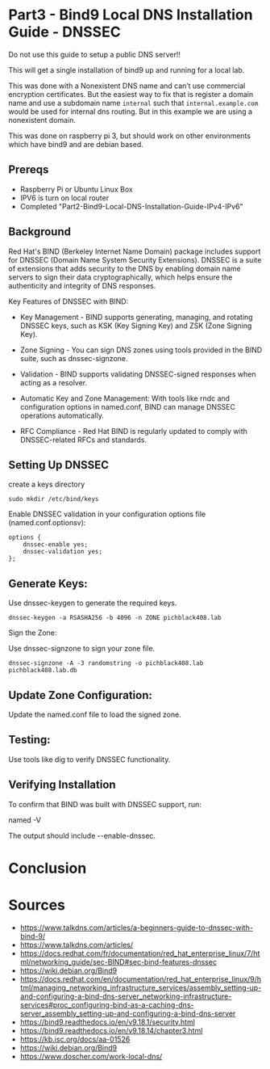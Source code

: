 # Part3 - Bind9 Local DNS Installation Guide - DNSSEC

Do not use this guide to setup a public DNS server!!

This will get a single installation of bind9 up and running for a local lab.

This was done with a Nonexistent DNS name and can’t use commercial encryption certificates. But the easiest way to fix that is register a domain name and use a subdomain name `internal` such that `internal.example.com` would be used for internal dns routing. But in this example we are using a nonexistent domain.

This was done on raspberry pi 3, but should work on other environments which have bind9 and are debian based.

## Prereqs
* Raspberry Pi or Ubuntu Linux Box
* IPV6 is turn on local router
* Completed "Part2-Bind9-Local-DNS-Installation-Guide-IPv4-IPv6"

## Background
Red Hat's BIND (Berkeley Internet Name Domain) package includes support for DNSSEC (Domain Name System Security Extensions). DNSSEC is a suite of extensions that adds security to the DNS by enabling domain name servers to sign their data cryptographically, which helps ensure the authenticity and integrity of DNS responses.

Key Features of DNSSEC with BIND:

* Key Management - BIND supports generating, managing, and rotating DNSSEC keys, such as KSK (Key Signing Key) and ZSK (Zone Signing Key).

* Zone Signing - You can sign DNS zones using tools provided in the BIND suite, such as dnssec-signzone.

* Validation - BIND supports validating DNSSEC-signed responses when acting as a resolver.

* Automatic Key and Zone Management: With tools like rndc and configuration options in named.conf, BIND can manage DNSSEC operations automatically.

* RFC Compliance - Red Hat BIND is regularly updated to comply with DNSSEC-related RFCs and standards.

## Setting Up DNSSEC

create a keys directory

    sudo mkdir /etc/bind/keys


Enable DNSSEC validation in your configuration options file (named.conf.optionsv):



    options {
        dnssec-enable yes;
        dnssec-validation yes;
    };

## Generate Keys:
Use dnssec-keygen to generate the required keys.

    dnssec-keygen -a RSASHA256 -b 4096 -n ZONE pichblack408.lab

Sign the Zone:

Use dnssec-signzone to sign your zone file.

    dnssec-signzone -A -3 randomstring -o pichblack408.lab pichblack408.lab.db

## Update Zone Configuration:
Update the named.conf file to load the signed zone.

## Testing:
Use tools like dig to verify DNSSEC functionality.

## Verifying Installation
To confirm that BIND was built with DNSSEC support, run:

named -V

The output should include --enable-dnssec.

# Conclusion



# Sources
* https://www.talkdns.com/articles/a-beginners-guide-to-dnssec-with-bind-9/
* https://www.talkdns.com/articles/
* https://docs.redhat.com/fr/documentation/red_hat_enterprise_linux/7/html/networking_guide/sec-BIND#sec-bind-features-dnssec
* https://wiki.debian.org/Bind9
* https://docs.redhat.com/en/documentation/red_hat_enterprise_linux/9/html/managing_networking_infrastructure_services/assembly_setting-up-and-configuring-a-bind-dns-server_networking-infrastructure-services#proc_configuring-bind-as-a-caching-dns-server_assembly_setting-up-and-configuring-a-bind-dns-server
* https://bind9.readthedocs.io/en/v9.18.1/security.html
* https://bind9.readthedocs.io/en/v9.18.14/chapter3.html
* https://kb.isc.org/docs/aa-01526
* https://wiki.debian.org/Bind9
* https://www.doscher.com/work-local-dns/
